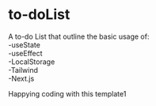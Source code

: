 # to-doList
A to-do List that outline the basic usage of:\
  -useState\
  -useEffect\
  -LocalStorage  
  -Tailwind  
  -Next.js   

Happying coding with this template1
